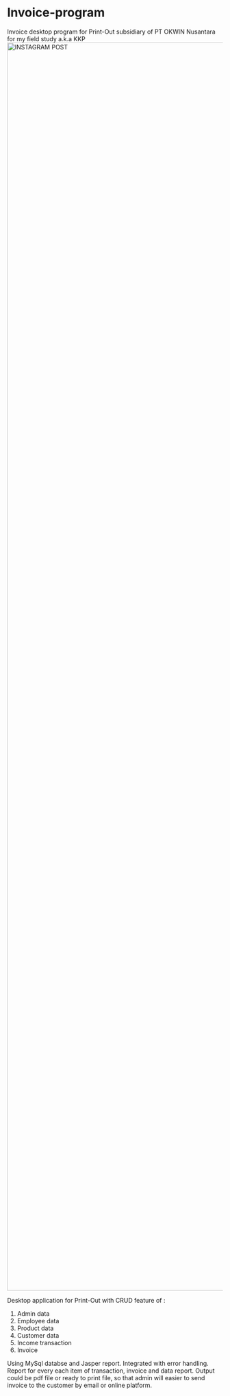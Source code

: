 # Invoice-program
Invoice desktop program for Print-Out subsidiary of PT OKWIN Nusantara for my field study a.k.a KKP
<img width="2911" alt="INSTAGRAM POST" src="https://user-images.githubusercontent.com/50267658/122636514-e0246f00-d113-11eb-82ba-67214fb972f6.png">


Desktop application for Print-Out with CRUD feature of :
  1. Admin data
  2. Employee data
  3. Product data
  4. Customer data
  5. Income transaction
  6. Invoice


Using MySql databse and Jasper report.
Integrated with error handling.
Report for every each item of transaction, invoice and data report.
Output could be pdf file or ready to print file, so that admin will easier to send invoice to the customer by email or online platform.
